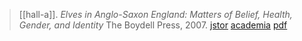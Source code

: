 
> [[hall-a]]. *Elves in Anglo-Saxon England: Matters of Belief, Health, Gender, and Identity* The Boydell Press, 2007. [jstor](https://www.jstor.org/stable/10.7722/j.ctt14brrh5) [academia](https://www.academia.edu/822022/Elves-in-Anglo-Saxon-England-Matters-of-Belief-Health-Gender-and-Identity) [pdf](a/a-hall2007b.pdf)